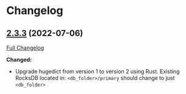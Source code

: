 # Changelog

## [2.3.3](https://github.com/binh-vu/kgdata/tree/2.3.3) (2022-07-06)

[Full Changelog](https://github.com/binh-vu/kgdata/compare/1.7.1...2.3.3)

**Changed:**

- Upgrade hugedict from version 1 to version 2 using Rust. Existing RocksDB located in: `<db_folder>/primary` should change to just `<db_folder>`
